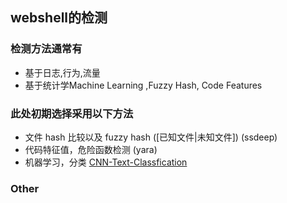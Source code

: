 ## webshell的检测

### 检测方法通常有

* 基于日志,行为,流量
* 基于统计学Machine Learning ,Fuzzy Hash, Code Features

### 此处初期选择采用以下方法

* 文件 hash 比较以及 fuzzy hash ([已知文件|未知文件]) (ssdeep)
* 代码特征值，危险函数检测 (yara)
* 机器学习，分类 [CNN-Text-Classfication](https://github.com/dennybritz/cnn-text-classification-tf/)

### Other


